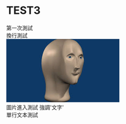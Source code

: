 # TEST3
第一次測試<br>
換行測試<br>
![ing](https://github.com/jammywangyihan/TEST3/raw/main/picture/PT1.jpg)<br>
圖片進入測試
強調'文字'<br>
    單行文本測試
